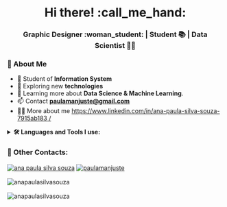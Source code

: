 
<h1 align="center">Hi there! :call_me_hand: </h1>
<h3 align="center"> Graphic Designer :woman_student: | Student 📚 | Data Scientist 👨‍💻 </h3>
<div>
 
  <h3> 👩 About Me </h3>

- 🔭 Student of **Information System**
- 🌱 Exploring new **technologies**
- 👯 Learning more about **Data Science & Machine Learning**.
- 📫 Contact **paulamanjuste@gmail.com**
- 👩‍💻 More about me [https://www.linkedin.com/in/ana-paula-silva-souza-7915ab183 /](https://www.linkedin.com/in/ana-paula-silva-souza-7915ab183/)


<details>
  <summary><b>🛠️ Languages and Tools I use:</b></summary>
  <br/>
<p align="left"> <a href="https://www.cprogramming.com/" target="_blank" rel="noreferrer"> <img src="https://raw.githubusercontent.com/ devicons/devicon/master/icons/c/c-original.svg" alt="c" width="40" height="40"/> </a> <a href="https://www.w3schools. com/css/" target="_blank" rel="noreferrer"> <img src="https://raw.githubusercontent.com/devicons/devicon/master/icons/css3/css3-original-wordmark.svg" alt ="css3" width="40" height="40"/> </a> <a href="https://www.w3.org/html/" target="_blank" rel="noreferrer"> < img src="https://raw.githubusercontent.com/devicons/devicon/master/icons/html5/html5-original-wordmark.svg" alt="html5" width="40" height="40"/> </a> <a href ="https://www.mysql.com/" target="_blank" rel="noreferrer"> <img src="https://raw.githubusercontent.com/devicons/devicon/master/icons/mysql/mysql -original-wordmark.svg" alt="mysql" width="40" height="40"/> </a> <a href="https://opencv.org/" target="_blank" rel=" noreferrer"> <img src="https://www.vectorlogo.zone/logos/opencv/opencv-icon.svg" alt="opencv" width="40" height="40"/> </a> <a href="https://pandas.pydata.org/" target="_blank" rel="noreferrer"> <img src="https://raw.githubusercontent.com/devicons/devicon/2ae2a900d2f041da66e950e4d48052658d850630/icons/pandas /pandas-original.svg" alt="pandas" width="40" height="40"/> </a> <a href="https://www.php.net" target="_blank" rel= "noreferrer"> <img src="https://raw.githubusercontent.com/devicons/devicon/master/icons/php/php-original.svg" alt="php" width="40" height="40" /> </a> <a href="https://www.postgresql.org" target="_blank" rel="noreferrer"> <img src="https://raw.githubusercontent.com/devicons/devicon/master/icons/postgresql/postgresql-original-wordmark.svg" alt="postgresql" width="40" height="40"/> </a> <a href="https:// www.python.org" target="_blank" rel="noreferrer"> <img src="https://raw.githubusercontent.com/devicons/devicon/master/icons/python/python-original.svg" alt= "python" width="40" height="40"/> </a> <a href="https://scikit-learn.org/" target="_blank" rel="noreferrer"> <img src= "https://upload.wikimedia.org/wikipedia/commons/0/05/Scikit_learn_logo_small.svg" alt="scikit_learn" width="40" height="40"/> </a><a href="https://seaborn.pydata.org/" target="_blank" rel="noreferrer"> <img src="https://seaborn.pydata.org/_images/logo-mark-lightbg. svg" alt="seaborn" width="40" height="40"/> </a> </p>
</details>

<h3 align="left"> 🔗 Other Contacts:</h3>
<p align="left">
<a href="https://www.linkedin.com/in/ana-paula-silva-souza-7915ab183/" target="blank"><img align="center" src="https://raw.githubusercontent.com/rahuldkjain/github- profile-readme-generator/master/src/images/icons/Social/linked-in-alt.svg" alt="ana paula silva souza" height="30" width="40" /></a>
<a href="https://instagram.com/paulamanjuste" target="blank"><img align="center" src="https://raw.githubusercontent.com/rahuldkjain/github-profile-readme-generator/master /src/images/icons/Social/instagram.svg" alt="paulamanjuste" height="30" width="40" /></a>
</p>

<p><img align="center" src="https://github-readme-stats.vercel.app/api/top-langs?username=anapaulasilvasouza&show_icons=true&locale=en&layout=compact" alt="anapaulasilvasouza" /> </p>

<p><img align="center" src="https://github-readme-streak-stats.herokuapp.com/?user=anapaulasilvasouza&" alt="anapaulasilvasouza" /></p>
